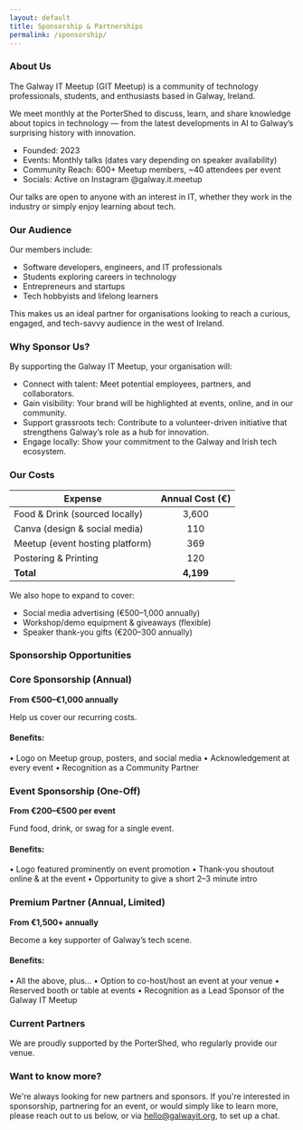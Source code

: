 ```yaml
---
layout: default
title: Sponsorship & Partnerships
permalink: /sponsorship/
---
```


### About Us
The Galway IT Meetup (GIT Meetup) is a community of technology professionals, students, and enthusiasts based in Galway, Ireland.

We meet monthly at the PorterShed to discuss, learn, and share knowledge about topics in technology — from the latest developments in AI to Galway’s surprising history with innovation.

- Founded: 2023
- Events: Monthly talks (dates vary depending on speaker availability)
- Community Reach: 600+ Meetup members, ~40 attendees per event
- Socials: Active on Instagram @galway.it.meetup

Our talks are open to anyone with an interest in IT, whether they work in the industry or simply enjoy learning about tech.

### Our Audience
Our members include:
- Software developers, engineers, and IT professionals
- Students exploring careers in technology
- Entrepreneurs and startups
- Tech hobbyists and lifelong learners

This makes us an ideal partner for organisations looking to reach a curious, engaged, and tech-savvy audience in the west of Ireland.

### Why Sponsor Us?
By supporting the Galway IT Meetup, your organisation will:
- Connect with talent: Meet potential employees, partners, and collaborators.
- Gain visibility: Your brand will be highlighted at events, online, and in our community.
- Support grassroots tech: Contribute to a volunteer-driven initiative that strengthens Galway’s role as a hub for innovation.
- Engage locally: Show your commitment to the Galway and Irish tech ecosystem.

### Our Costs

| Expense                        | Annual Cost (€) |
|--------------------------------|:---------------:|
| Food & Drink (sourced locally) | 3,600           |
| Canva (design & social media)  | 110             |
| Meetup (event hosting platform)| 369             |
| Postering & Printing           | 120             |
| **Total**                      | **4,199**       |


We also hope to expand to cover:
- Social media advertising (€500–1,000 annually)
- Workshop/demo equipment & giveaways (flexible)
- Speaker thank-you gifts (€200–300 annually)

### Sponsorship Opportunities
### Core Sponsorship (Annual)
**From €500–€1,000 annually**

Help us cover our recurring costs.

#### Benefits:
  • Logo on Meetup group, posters, and social media
  • Acknowledgement at every event
  • Recognition as a Community Partner

### Event Sponsorship (One-Off)
**From €200–€500 per event**

Fund food, drink, or swag for a single event.

#### Benefits:
  • Logo featured prominently on event promotion
  • Thank-you shoutout online & at the event
  • Opportunity to give a short 2–3 minute intro

### Premium Partner (Annual, Limited)
**From €1,500+ annually**

Become a key supporter of Galway’s tech scene.

#### Benefits:
  • All the above, plus…
  • Option to co-host/host an event at your venue
  • Reserved booth or table at events
  • Recognition as a Lead Sponsor of the Galway IT Meetup

### Current Partners
We are proudly supported by the PorterShed, who regularly provide our venue.

### Want to know more?
We're always looking for new partners and sponsors. If you're interested in sponsorship, partnering for an event, or would simply like to learn more, please reach out to us below, or via hello@galwayit.org, to set up a chat.
